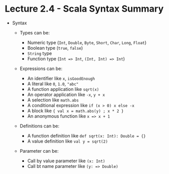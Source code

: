 # Lecture 2.4 - Scala Syntax Summary

- Syntax
    + Types can be:
        * Numeric type (`Int`, `Double`, `Byte`, `Short`, `Char`, `Long`, `Float`)
        * Boolean type (`true`, `false`)
        * `String` type
        * Function type (`Int => Int`, `(Int, Int) => Int`)

    + Expressions can be:
        * An identifier like `x`, `isGoodEnough`
        * A literal like `0`, `1.0`, `"abc"`
        * A function application like `sqrt(x)`
        * An operator application like `-x`, `y + x`
        * A selection like `math.abs`
        * A conditional expression like `if (x > 0) x else -x`
        * A block like `{ val x = math.abs(y) ; x * 2 }`
        * An anonymous function like `x => x + 1`

    + Definitions can be:
        * A function definition like `def sqrt(x: Int): Double = {}`
        * A value definition like `val y = sqrt(2)`

    + Parameter can be:
        * Call by value parameter like `(x: Int)`
        * Call bt name parameter like `(y: => Double)`